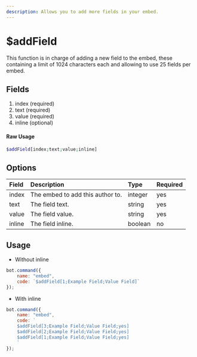 ```yaml
---
description: Allows you to add more fields in your embed.
---
```


# $addField

This function is in charge of adding a new field to the embed, these containing a limit of 1024 characters each and allowing to use 25 fields per embed.

## Fields
1. index (required)
2. text (required)
3. value (required)
4. inline (optional)

#### Raw Usage
```php
$addField[index;text;value;inline]
```

## Options

| Field | Description | Type | Required |
| :--- | :--- | :--- | :--- |
| index | The embed to add this author to. | integer | yes |
| text | The field text. | string | yes |
| value | The field value. | string | yes |
| inline | The field inline. | boolean | no |

## Usage

- Without inline

```javascript
bot.command({
    name: "embed",
    code: `$addField[1;Example Field;Value Field]`
});
```

- With inline

```javascript
bot.command({
    name: "embed",
    code: `
    $addField[3;Example Field;Value Field;yes]
    $addField[2;Example Field;Value Field;yes]
    $addField[1;Example Field;Value Field;yes]
    `
});
```





